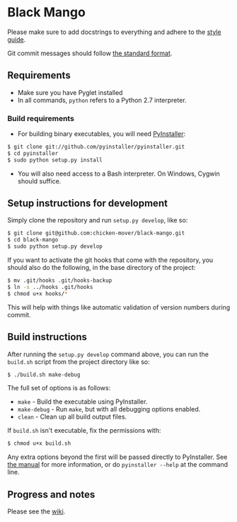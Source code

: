 # Black Mango

Please make sure to add docstrings to everything and adhere to the
[style guide](https://github.com/chicken-mover/black-mango/wiki/Style-guide).

Git commit messages should follow 
[the standard format](http://tbaggery.com/2008/04/19/a-note-about-git-commit-messages.html).

## Requirements

* Make sure you have Pyglet installed
* In all commands, `python` refers to a Python 2.7 interpreter.

### Build requirements

* For building binary executables, you will need
  [PyInstaller](http://www.pyinstaller.org/):

```bash
$ git clone git://github.com/pyinstaller/pyinstaller.git
$ cd pyinstaller
$ sudo python setup.py install
```

* You will also need access to a Bash interpreter. On Windows, Cygwin should
  suffice.

## Setup instructions for development

Simply clone the repository and run `setup.py develop`, like so:

```bash
$ git clone git@github.com:chicken-mover/black-mango.git
$ cd black-mango
$ sudo python setup.py develop
```

If you want to activate the git hooks that come with the repository, you should
also do the following, in the base directory of the project:

```bash
$ mv .git/hooks .git/hooks-backup
$ ln -s ../hooks .git/hooks
$ chmod u+x hooks/*
```

This will help with things like automatic validation of version numbers during
commit.

## Build instructions

After running the `setup.py develop` command above, you can run the `build.sh`
script from the project directory like so:
```bash
$ ./build.sh make-debug
```

The full set of options is as follows:
* `make` - Build the executable using PyInstaller.
* `make-debug` - Run `make`, but with all debugging options enabled.
* `clean` - Clean up all build output files.

If `build.sh` isn't executable, fix the permissions with:
```bash
$ chmod u+x build.sh
```

Any extra options beyond the first will be passed directly to PyInstaller. See
[the manual](http://www.pyinstaller.org/export/develop/project/doc/Manual.html)
for more information, or do `pyinstaller --help` at the command line.

## Progress and notes

Please see the [wiki](https://github.com/chicken-mover/black-mango/wiki).
